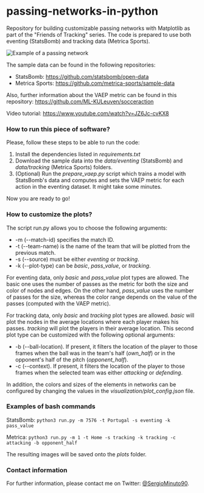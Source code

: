 # passing-networks-in-python

Repository for building customizable passing networks with Matplotlib as part of the "Friends of Tracking" series. The code is prepared to use both eventing (StatsBomb) and tracking data (Metrica Sports).

![Example of a passing network](plots/statsbomb_match7576_Portugal_pass_value.png)

The sample data can be found in the following repositories: 
* StatsBomb: https://github.com/statsbomb/open-data
* Metrica Sports: https://github.com/metrica-sports/sample-data

Also, further information about the VAEP metric can be found in this repository: https://github.com/ML-KULeuven/socceraction

Video tutorial: https://www.youtube.com/watch?v=JZ6Jc-cvKX8


### How to run this piece of software?

Please, follow these steps to be able to run the code:
1. Install the dependencies listed in _requirements.txt_
2. Download the sample data into the _data/eventing_ (StatsBomb) and _data/tracking_ (Metrica Sports) folders.
3. (Optional) Run the _prepare_vaep.py_ script which trains a model with StatsBomb's data and computes and sets the VAEP metric for each action in the eventing dataset. It might take some minutes.

Now you are ready to go!

### How to customize the plots?

The script run.py allows you to choose the following arguments:
* -m (--match-id) specifies the match ID.
* -t (--team-name) is the name of the team that will be plotted from the previous match.
* -s (--source) must be either _eventing_ or _tracking_.
* -k (--plot-type) can be _basic_, _pass_value_, or _tracking_.

For eventing data, only _basic_ and _pass_value_ plot types are allowed. The basic one uses the number of passes as the metric for both the size and color of nodes and edges. On the other hand, _pass_value_ uses the number of passes for the size, whereas the color range depends on the value of the passes (computed with the VAEP metric).

For tracking data, only _basic_ and _tracking_ plot types are allowed. _basic_ will plot the nodes in the average locations where each player makes his passes. _tracking_ will plot the players in their average location. This second plot type can be customized with the following optional arguments:
* -b (--ball-location). If present, it filters the location of the player to those frames when the ball was in the team's half (_own_half_) or in the opponent's half of the pitch (_opponent_half_).
* -c (--context). If present, it filters the location of the player to those frames when the selected team was either _attacking_ or _defending_.

In addition, the colors and sizes of the elements in networks can be configured by changing the values in the _visualization/plot_config.json_ file.

### Examples of bash commands

StatsBomb: `python3 run.py -m 7576 -t Portugal -s eventing -k pass_value`

Metrica: `python3 run.py -m 1 -t Home -s tracking -k tracking -c attacking -b opponent_half`

The resulting images will be saved onto the _plots_ folder.

### Contact information

For further information, please contact me on Twitter: [@SergioMinuto90](https://twitter.com/SergioMinuto90).
